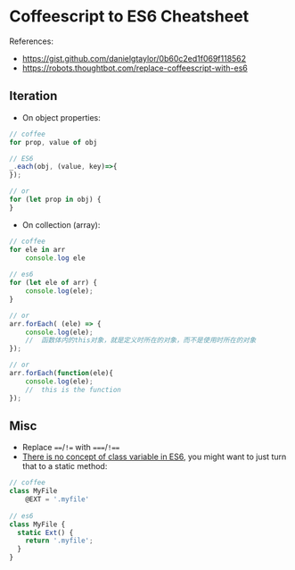 # Coffeescript to ES6 Cheatsheet

References:
- https://gist.github.com/danielgtaylor/0b60c2ed1f069f118562
- https://robots.thoughtbot.com/replace-coffeescript-with-es6

## Iteration

- On object properties:

```js
// coffee
for prop, value of obj

// ES6
_.each(obj, (value, key)=>{
});

// or
for (let prop in obj) {
}
```

- On collection (array):

```js
// coffee
for ele in arr
    console.log ele
    
// es6
for (let ele of arr) {
    console.log(ele);
}

// or
arr.forEach( (ele) => {
    console.log(ele);
    //  函数体内的this对象，就是定义时所在的对象，而不是使用时所在的对象
});

// or
arr.forEach(function(ele){
    console.log(ele);
    //  this is the function
});
```

## Misc
- Replace `==`/`!=` with `===`/`!==`
- [There is no concept of class variable in ES6](http://stackoverflow.com/questions/22528967/es6-class-variable-alternatives), you might want to just turn that to a static method:

```js
// coffee
class MyFile
    @EXT = '.myfile'
    
// es6
class MyFile {
  static Ext() {
    return '.myfile';
  }
}
```